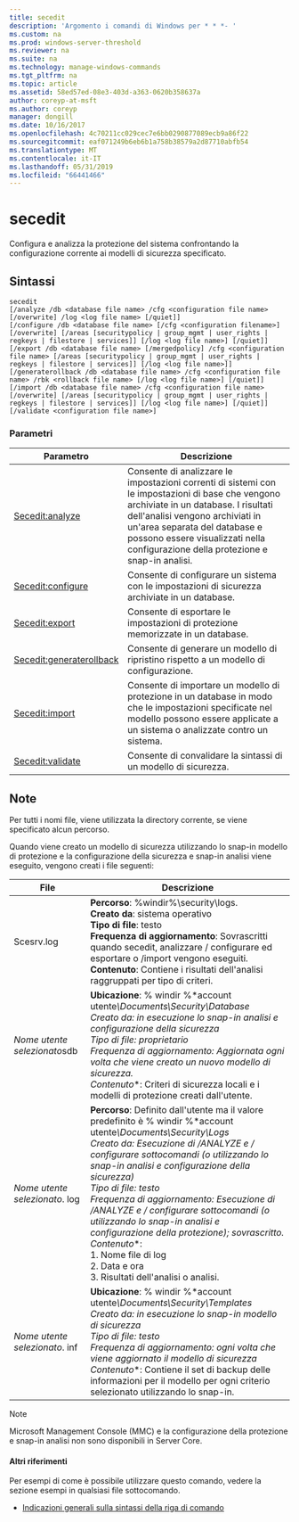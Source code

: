 ```yaml
---
title: secedit
description: 'Argomento i comandi di Windows per * * *- '
ms.custom: na
ms.prod: windows-server-threshold
ms.reviewer: na
ms.suite: na
ms.technology: manage-windows-commands
ms.tgt_pltfrm: na
ms.topic: article
ms.assetid: 58ed57ed-08e3-403d-a363-0620b358637a
author: coreyp-at-msft
ms.author: coreyp
manager: dongill
ms.date: 10/16/2017
ms.openlocfilehash: 4c70211cc029cec7e6bb0290877089ecb9a86f22
ms.sourcegitcommit: eaf071249b6eb6b1a758b38579a2d87710abfb54
ms.translationtype: MT
ms.contentlocale: it-IT
ms.lasthandoff: 05/31/2019
ms.locfileid: "66441466"
---
```

# <a name="secedit"></a>secedit



Configura e analizza la protezione del sistema confrontando la configurazione corrente ai modelli di sicurezza specificato.

## <a name="syntax"></a>Sintassi

```
secedit 
[/analyze /db <database file name> /cfg <configuration file name> [/overwrite] /log <log file name> [/quiet]]
[/configure /db <database file name> [/cfg <configuration filename>] [/overwrite] [/areas [securitypolicy | group_mgmt | user_rights | regkeys | filestore | services]] [/log <log file name>] [/quiet]]
[/export /db <database file name> [/mergedpolicy] /cfg <configuration file name> [/areas [securitypolicy | group_mgmt | user_rights | regkeys | filestore | services]] [/log <log file name>]]
[/generaterollback /db <database file name> /cfg <configuration file name> /rbk <rollback file name> [/log <log file name>] [/quiet]]
[/import /db <database file name> /cfg <configuration file name> [/overwrite] [/areas [securitypolicy | group_mgmt | user_rights | regkeys | filestore | services]] [/log <log file name>] [/quiet]]
[/validate <configuration file name>]
```

### <a name="parameters"></a>Parametri

|Parametro|Descrizione|
|---------|-----------|
|[Secedit:analyze](secedit-analyze.md)|Consente di analizzare le impostazioni correnti di sistemi con le impostazioni di base che vengono archiviate in un database.  I risultati dell'analisi vengono archiviati in un'area separata del database e possono essere visualizzati nella configurazione della protezione e snap-in analisi.|
|[Secedit:configure](secedit-configure.md)|Consente di configurare un sistema con le impostazioni di sicurezza archiviate in un database.|
|[Secedit:export](secedit-export.md)|Consente di esportare le impostazioni di protezione memorizzate in un database.|
|[Secedit:generaterollback](secedit-generaterollback.md)|Consente di generare un modello di ripristino rispetto a un modello di configurazione.|
|[Secedit:import](secedit-import.md)|Consente di importare un modello di protezione in un database in modo che le impostazioni specificate nel modello possono essere applicate a un sistema o analizzate contro un sistema.|
|[Secedit:validate](secedit-validate.md)|Consente di convalidare la sintassi di un modello di sicurezza.|

## <a name="remarks"></a>Note

Per tutti i nomi file, viene utilizzata la directory corrente, se viene specificato alcun percorso.

Quando viene creato un modello di sicurezza utilizzando lo snap-in modello di protezione e la configurazione della sicurezza e snap-in analisi viene eseguito, vengono creati i file seguenti:


|           File           |                                                                                                                                                                                                                                                               Descrizione                                                                                                                                                                                                                                                                |
|--------------------------|------------------------------------------------------------------------------------------------------------------------------------------------------------------------------------------------------------------------------------------------------------------------------------------------------------------------------------------------------------------------------------------------------------------------------------------------------------------------------------------------------------------------------------------|
|        Scesrv.log        |                                                                                                                             **Percorso**: %windir%\security\logs.</br>**Creato da**: sistema operativo</br>**Tipo di file**: testo</br>**Frequenza di aggiornamento**: Sovrascritti quando secedit, analizzare / configurare ed esportare o /import vengono eseguiti.</br>**Contenuto**: Contiene i risultati dell'analisi raggruppati per tipo di criteri.                                                                                                                             |
| *Nome utente selezionato*sdb |                                                                                    **Ubicazione**: % windir %\*account utente<em>\Documents\Security\Database</br></em>*Creato da*<em>: in esecuzione lo snap-in analisi e configurazione della sicurezza</br></em>*Tipo di file*<em>: proprietario</br></em>*Frequenza di aggiornamento*<em>: Aggiornata ogni volta che viene creato un nuovo modello di sicurezza.</br></em>*Contenuto*\*: Criteri di sicurezza locali e i modelli di protezione creati dall'utente.                                                                                    |
| *Nome utente selezionato*. log | **Percorso**: Definito dall'utente ma il valore predefinito è % windir %\*account utente<em>\Documents\Security\Logs</br></em>*Creato da*<em>: Esecuzione di /ANALYZE e / configurare sottocomandi (o utilizzando lo snap-in analisi e configurazione della sicurezza)</br></em>*Tipo di file*<em>: testo</br></em>*Frequenza di aggiornamento*<em>: Esecuzione di /ANALYZE e / configurare sottocomandi (o utilizzando lo snap-in analisi e configurazione della protezione); sovrascritto.</br></em>*Contenuto*\*:</br>1.  Nome file di log</br>2.  Data e ora</br>3.  Risultati dell'analisi o analisi. |
| *Nome utente selezionato*. inf |                                                                                     **Ubicazione**: % windir %\*account utente<em>\Documents\Security\Templates</br></em>*Creato da*<em>: in esecuzione lo snap-in modello di sicurezza</br></em>*Tipo di file*<em>: testo</br></em>*Frequenza di aggiornamento*<em>: ogni volta che viene aggiornato il modello di sicurezza</br></em>*Contenuto*\*: Contiene il set di backup delle informazioni per il modello per ogni criterio selezionato utilizzando lo snap-in.                                                                                     |

> [!NOTE]
> Microsoft Management Console (MMC) e la configurazione della protezione e snap-in analisi non sono disponibili in Server Core.

#### <a name="additional-references"></a>Altri riferimenti

Per esempi di come è possibile utilizzare questo comando, vedere la sezione esempi in qualsiasi file sottocomando.
-   [Indicazioni generali sulla sintassi della riga di comando](command-line-syntax-key.md)